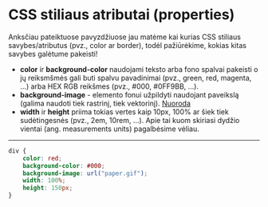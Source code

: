 # CSS stiliaus atributai (properties)

Anksčiau pateiktuose pavyzdžiuose jau matėme kai kurias CSS stiliaus savybes/atributus (pvz., color ar border), todėl pažiūrėkime, kokias kitas savybes galėtume pakeisti!

* **color** ir **background-color** naudojami teksto arba fono spalvai pakeisti o jų reiksmšmės gali buti spalvu pavadinimai (pvz., green, red, magenta, ...) arba HEX RGB reikšmes (pvz., #000, #0FF9BB, ...).
* **background-image** - elemento fonui užpildyti naudojant paveikslą (galima naudoti tiek rastrinį, tiek vektorinį). [Nuoroda](https://www.w3schools.com/cssref/tryit.asp?filename=trycss_background-image)
* **width** ir **height** priima tokias vertes kaip 10px, 100% ar šiek tiek sudėtingesnės (pvz., 2em, 10rem, ...). Apie tai kuom skiriasi dydžio vientai (ang. measurements units) pagalbėsime vėliau.

---

```css
div {
    color: red;
    background-color: #000;
    background-image: url("paper.gif");
    width: 100%;
    height: 150px;
}
```
